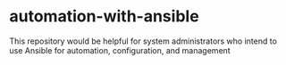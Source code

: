 # automation-with-ansible
This repository would be helpful for system administrators who intend to use Ansible for automation, configuration, and management
